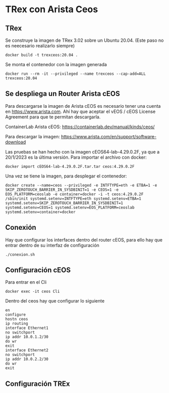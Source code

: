 # TRex con Arista Ceos

## TRex
Se construye la imagen de TRex 3.02 sobre un Ubuntu 20.04. (Este paso no es neecesario realizarlo siempre)
~~~
docker build -t trexceos:20.04 .
~~~

Se monta el contenedor con la imagen generada
~~~
docker run --rm -it --privileged --name trexceos --cap-add=ALL trexceos:20.04
~~~
## Se despliega un Router Arista cEOS

Para descargarse la imagen de Arista cEOS es necesario tener una cuenta en https://www.arista.com.
Ahí hay que aceptar el vEOS / cEOS License Agreement para que te permitan descargarla. 

ContainerLab Arista cEOS:
https://containerlab.dev/manual/kinds/ceos/

Para descargar la imagen: 
https://www.arista.com/en/support/software-download

Las pruebas se han hecho con la imagen cEOS64-lab-4.29.0.2F, ya que a 20/1/2023 es la última versión.
Para importar el archivo con docker:
~~~
docker import cEOS64-lab-4.29.0.2F.tar.tar ceos:4.29.0.2F
~~~

Una vez se tiene la imagen, para desplegar el contenedor:
~~~
docker create --name=ceos --privileged -e INTFTYPE=eth -e ETBA=1 -e SKIP_ZEROTOUCH_BARRIER_IN_SYSDBINIT=1 -e CEOS=1 -e EOS_PLATFORM=ceoslab -e container=docker -i -t ceos:4.29.0.2F /sbin/init systemd.setenv=INTFTYPE=eth systemd.setenv=ETBA=1 systemd.setenv=SKIP_ZEROTOUCH_BARRIER_IN_SYSDBINIT=1 systemd.setenv=CEOS=1 systemd.setenv=EOS_PLATFORM=ceoslab systemd.setenv=container=docker
~~~

## Conexión 
Hay que configurar los interfaces dentro del router cEOS, para ello hay que entrar dentro de su interfaz de configuración 
~~~
./conexion.sh
~~~

## Configuración cEOS
Para entrar en el Cli
~~~
docker exec -it ceos Cli
~~~

Dentro del ceos hay que configurar lo siguiente
~~~
en
configure
hostn ceos
ip routing
interface Ethernet1
no switchport
ip addr 10.0.1.2/30
do wr
exit
interface Ethernet2
no switchport
ip addr 10.0.2.2/30
do wr
exit
~~~


## Configuración TREx

